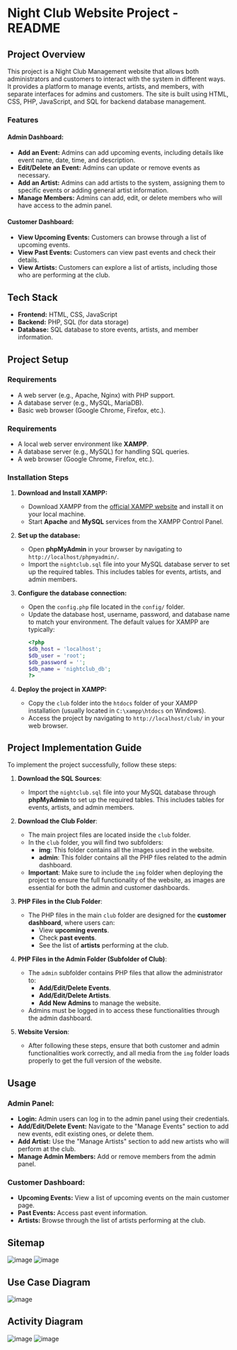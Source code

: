 # Night Club Website Project - README

## Project Overview
This project is a Night Club Management website that allows both administrators and customers to interact with the system in different ways. It provides a platform to manage events, artists, and members, with separate interfaces for admins and customers. The site is built using HTML, CSS, PHP, JavaScript, and SQL for backend database management.

### Features
#### Admin Dashboard:
- **Add an Event:** Admins can add upcoming events, including details like event name, date, time, and description.
- **Edit/Delete an Event:** Admins can update or remove events as necessary.
- **Add an Artist:** Admins can add artists to the system, assigning them to specific events or adding general artist information.
- **Manage Members:** Admins can add, edit, or delete members who will have access to the admin panel.

#### Customer Dashboard:
- **View Upcoming Events:** Customers can browse through a list of upcoming events.
- **View Past Events:** Customers can view past events and check their details.
- **View Artists:** Customers can explore a list of artists, including those who are performing at the club.

## Tech Stack
- **Frontend:** HTML, CSS, JavaScript
- **Backend:** PHP, SQL (for data storage)
- **Database:** SQL database to store events, artists, and member information.

## Project Setup

### Requirements
- A web server (e.g., Apache, Nginx) with PHP support.
- A database server (e.g., MySQL, MariaDB).
- Basic web browser (Google Chrome, Firefox, etc.).

### Requirements
- A local web server environment like **XAMPP**.
- A database server (e.g., MySQL) for handling SQL queries.
- A web browser (Google Chrome, Firefox, etc.).

### Installation Steps
1. **Download and Install XAMPP:**
   - Download XAMPP from the [official XAMPP website](https://www.apachefriends.org/download.html) and install it on your local machine.
   - Start **Apache** and **MySQL** services from the XAMPP Control Panel.

2. **Set up the database:**
   - Open **phpMyAdmin** in your browser by navigating to `http://localhost/phpmyadmin/`.
   - Import the `nightclub.sql` file into your MySQL database server to set up the required tables. This includes tables for events, artists, and admin members.

3. **Configure the database connection:**
   - Open the `config.php` file located in the `config/` folder.
   - Update the database host, username, password, and database name to match your environment. The default values for XAMPP are typically:
     ```php
     <?php
     $db_host = 'localhost';
     $db_user = 'root';
     $db_password = '';
     $db_name = 'nightclub_db';
     ?>
     ```

4. **Deploy the project in XAMPP:**
   - Copy the `club` folder into the `htdocs` folder of your XAMPP installation (usually located in `C:\xampp\htdocs` on Windows).
   - Access the project by navigating to `http://localhost/club/` in your web browser.


## Project Implementation Guide

To implement the project successfully, follow these steps:

1. **Download the SQL Sources**:
   - Import the `nightclub.sql` file into your MySQL database through **phpMyAdmin** to set up the required tables. This includes tables for events, artists, and admin members.

2. **Download the Club Folder**:
   - The main project files are located inside the `club` folder.
   - In the `club` folder, you will find two subfolders:
     - **img**: This folder contains all the images used in the website.
     - **admin**: This folder contains all the PHP files related to the admin dashboard.
   - **Important**: Make sure to include the `img` folder when deploying the project to ensure the full functionality of the website, as images are essential for both the admin and customer dashboards.

3. **PHP Files in the Club Folder**:
   - The PHP files in the main `club` folder are designed for the **customer dashboard**, where users can:
     - View **upcoming events**.
     - Check **past events**.
     - See the list of **artists** performing at the club.

4. **PHP Files in the Admin Folder (Subfolder of Club)**:
   - The `admin` subfolder contains PHP files that allow the administrator to:
     - **Add/Edit/Delete Events**.
     - **Add/Edit/Delete Artists**.
     - **Add New Admins** to manage the website.
   - Admins must be logged in to access these functionalities through the admin dashboard.

5. **Website Version**:
   - After following these steps, ensure that both customer and admin functionalities work correctly, and all media from the `img` folder loads properly to get the full version of the website.

## Usage

### Admin Panel:
- **Login:** Admin users can log in to the admin panel using their credentials.
- **Add/Edit/Delete Event:** Navigate to the "Manage Events" section to add new events, edit existing ones, or delete them.
- **Add Artist:** Use the "Manage Artists" section to add new artists who will perform at the club.
- **Manage Admin Members:** Add or remove members from the admin panel.

### Customer Dashboard:
- **Upcoming Events:** View a list of upcoming events on the main customer page.
- **Past Events:** Access past event information.
- **Artists:** Browse through the list of artists performing at the club.

## Sitemap

![image](https://github.com/user-attachments/assets/c6b39a76-e63e-458e-bbc9-2077d383ca05)
![image](https://github.com/user-attachments/assets/34218c61-736a-409b-8953-ac305f6364c8)



## Use Case Diagram

![image](https://github.com/user-attachments/assets/3de9818a-2c64-43b5-9526-9549b434d7c3)

## Activity Diagram

![image](https://github.com/user-attachments/assets/c550254d-9649-4261-8f36-7f78ef0a5a75)
![image](https://github.com/user-attachments/assets/53b878cf-76cb-4f66-84b4-ea740917edd4)


